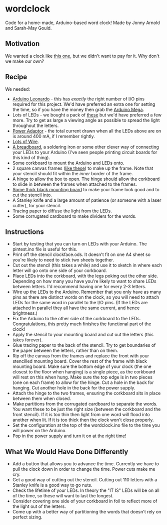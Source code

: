 # wordclock

Code for a home-made, Arduino-based word clock! Made by Jonny Arnold and Sarah-May Gould.

## Motivation

We wanted a clock like [this one](http://188.65.117.75/~edcs/wp-content/uploads/2011/05/1301481058-image-scott-clock.jpg), but we didn't want to pay for it. Why don't we make our own?

## Recipe

We needed:

* [Arduino Leonardo](http://oomlout.co.uk/products/arduino-leonardo) - this has *exactly* the right number of I/O pins required for this project. We'd have preferred an extra one for setting the time, so if you have the money then grab the [Arduino Mega](http://oomlout.co.uk/products/arduino-mega-2560).
* Lots of LEDs - we bought a pack of [these](http://oomlout.co.uk/collections/extra-pieces/products/frosted-leds-10mm-red-green-blue-white-x5) but we'd have preferred a few more. Try to get as large a viewing angle as possible to spread the light throughout the letters.
* [Power Adaptor](http://oomlout.co.uk/collections/arduino/products/arduino-wall-power-adapter-uk) - the total current drawn when all the LEDs above are on is around 400 mA, if I remember rightly.
* [Lots of Wire](http://oomlout.co.uk/collections/extra-pieces/products/wire-11-colours-2-meters).
* [A breadboard](http://oomlout.co.uk/collections/prototyping/products/breadboard-400-point), a soldering iron or some other clever way of connecting your LEDs to your Arduino (I've seen people printing circuit boards for this kind of thing).
* Some corkboard to mount the Arduino and LEDs onto.
* 2 square canvas frames ([like these](https://www.etsy.com/listing/70519594/kids-canvas-art-set-of-4-polka-dot-tree)) to make up the frame. Note that your stencil should fit within the *inner* border of the frame.
* A hinge to allow the box to open. The hinge should allow the corkboard to slide in between the frames when attached to the frames.
* [Some thick black mounting board](http://www.hobbycraft.co.uk/daler-rowney-black-core-mountboard-poster-black-a1/563630-1000) to make your frame look good and to cut the stencil into.
* A Stanley knife and a large amount of patience (or someone with a laser cutter), for your stencil.
* Tracing paper to diffuse the light from the LEDs.
* Some corrugated cardboard to make dividers for the words.

## Instructions

* Start by testing that you can turn on LEDs with your Arduino. The pintest.ino file is useful for this.
* Print off the stencil clockface.ods. It doesn't fit on one A4 sheet so you're likely to need to stick two sheets together.
* Cut out the stencil (this takes a while) and use it to sketch in where each letter will go onto one side of your corkboard.
* Place LEDs into the corkboard, with the legs poking out the other side. Depending on how many you have you're likely to want to share LEDs between letters. I'd recommend having one for every 2-3 letters.
* Wire up the LEDs to the Arduino. Remember that you only have as many pins as there are distinct words on the clock, so you will need to attach LEDs for the same word in parallel to the I/O pins. (If the LEDs are attached in parallel they all have the same current, and hence brightness.)
* Fix the Arduino to the other side of the corkboard to the LEDs. Congratulations, this pretty much finishes the functional part of the clock!
* Apply the stencil to your mounting board and cut out the letters (this takes forever).
* Glue tracing paper to the back of the stencil. Try to get boundaries of the paper between the letters, rather than on them.
* Rip off the canvas from the frames and replace the front with your stencilled mounting board. Cover the rest of the frame with black mounting board. Make sure the bottom edge of your clock (the one closest to the floor when hanging) is a single piece, as the corkboard will rest on this when hung. Make sure the top edge is in two pieces (one on each frame) to allow for the hinge. Cut a hole in the back for hanging. Cut another hole in the back for the power supply.
* Attach the hinge to the two frames, ensuring the corkboard sits in place between them when closed.
* Make partitions from the corrugated cardboard to separate the words. You want these to be just the right size (between the corkboard and the front stencil). If it is too thin then light from one word will flood into another when lit. If it is too thick then the clock won't close properly.
* Set the configuration at the top of the wordclock.ino file to the time you will power on the Arduino.
* Pop in the power supply and turn it on at the right time!

## What We Would Have Done Differently

* Add a button that allows you to advance the time. Currently we have to pull the clock down in order to change the time. Power cuts make me cry.
* Get a good way of cutting out the stencil. Cutting out 110 letters with a Stanley knife is a good way to go nuts.
* Check the lifetime of your LEDs. In theory the "IT IS" LEDs will be on all of the time, so these will want to last the longest.
* Consider covering one side of your corkboard in foil to reflect more of the light out of the letters.
* Come up with a better way of partitioning the words that doesn't rely on perfect sizing.
